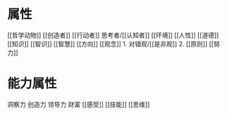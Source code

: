 # 属性
[[哲学动物]] 
[[创造者]] 
[[行动者]] 
思考者/[[认知者]]
[[环境]] 
[[人性]] 
[[道德]] 
[[知识]] 
[[智识]] 
[[智慧]] 
[[方向]] 
[[观念]] 
	1. 对错观/[[是非观]]
	2. [[原则]] 
[[努力]] 
#  能力属性
洞察力
创造力
领导力
财富
[[感受]] 
[[技能]] 
[[思维]] 
